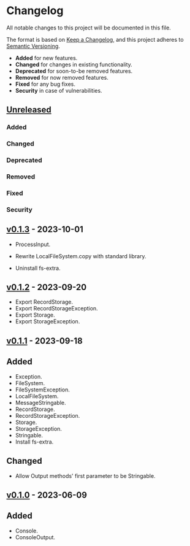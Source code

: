 # Changelog

All notable changes to this project will be documented in this file.

The format is based on [Keep a Changelog](https://keepachangelog.com/en/1.0.0/),
and this project adheres to [Semantic Versioning](https://semver.org/spec/v2.0.0.html).

-   **Added** for new features.
-   **Changed** for changes in existing functionality.
-   **Deprecated** for soon-to-be removed features.
-   **Removed** for now removed features.
-   **Fixed** for any bug fixes.
-   **Security** in case of vulnerabilities.

## [Unreleased](https://github.com/paulshryock/node-abstractions.git/compare/HEAD..v0.1.3)

### Added

### Changed

### Deprecated

### Removed

### Fixed

### Security

## [v0.1.3](https://github.com/paulshryock/node-abstractions.git/releases/tag/v0.1.3) - 2023-10-01

-   ProcessInput.

-   Rewrite LocalFileSystem.copy with standard library.

-   Uninstall fs-extra.

## [v0.1.2](https://github.com/paulshryock/node-abstractions.git/releases/tag/v0.1.2) - 2023-09-20

-   Export RecordStorage.
-   Export RecordStorageException.
-   Export Storage.
-   Export StorageException.

## [v0.1.1](https://github.com/paulshryock/node-abstractions.git/releases/tag/v0.1.1) - 2023-09-18

## Added

-   Exception.
-   FileSystem.
-   FileSystemException.
-   LocalFileSystem.
-   MessageStringable.
-   RecordStorage.
-   RecordStorageException.
-   Storage.
-   StorageException.
-   Stringable.
-   Install fs-extra.

## Changed

-   Allow Output methods' first parameter to be Stringable.

## [v0.1.0](https://github.com/paulshryock/node-abstractions/releases/tag/v0.1.0) - 2023-06-09

## Added

-   Console.
-   ConsoleOutput.
